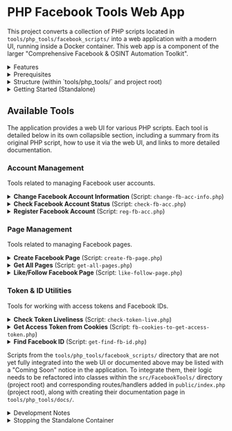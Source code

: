 # PHP Facebook Tools Web App

This project converts a collection of PHP scripts located in `tools/php_tools/facebook_scripts/` into a web application with a modern UI, running inside a Docker container. This web app is a component of the larger "Comprehensive Facebook & OSINT Automation Toolkit".

<details>
<summary>Features</summary>

- Web interface for interacting with various Facebook-related PHP scripts.
- Dockerized for easy setup and deployment (via the main project's Docker Compose setup or standalone).
- Built with Slim PHP framework.
- Styled with Bootstrap for a responsive UI.
- Dynamically discovers PHP scripts from the `tools/php_tools/facebook_scripts/` directory and lists them.
    - Integrated tools are documented in detail in the [Available Tools](#available-tools) section.
    - Other detected scripts are listed as "Coming Soon" in the UI.
</details>

<details>
<summary>Prerequisites</summary>

- Docker installed and running on your system.
</details>

<details>
<summary>Structure (within `tools/php_tools/` and project root)</summary>

- `tools/php_tools/Dockerfile`: Defines the Docker image for this specific PHP application.
- `tools/php_tools/facebook_scripts/`: The original PHP scripts that are being wrapped by this web app.
- `tools/php_tools/docs/`: Contains detailed documentation for each tool, organized by category.
- `src/`: (Project root) Contains the refactored PHP tool logic (e.g., `AccountChecker.php`, `PageCreator.php`).
- `public/`: (Project root) Web server document root for this app, contains `index.php` (Slim front controller).
- `templates/`: (Project root) HTML templates for the UI.
- `composer.json`: (Project root) PHP dependencies for this app.
</details>

<details>
<summary>Getting Started (Standalone)</summary>

While this service is typically managed by the main project's `docker-compose.yml`, you can also build and run it standalone for development or testing.

### 1. Build the Docker Image

Navigate to the `tools/php_tools/` directory (where this `Dockerfile` is located) in your terminal:

```bash
# Assuming you are in the project root:
cd tools/php_tools
```

Then, build the Docker image. You can tag it with a name, for example, `php-fb-tools-app`:

```bash
docker build -t php-fb-tools-app .
```
*(Note: The `.` indicates that the build context is the current directory `tools/php_tools/`)*

### 2. Run the Docker Container (Standalone)

Once the image is built, you can run it as a container:

```bash
docker run -d -p 8080:8080 --name php-fb-tools-container php-fb-tools-app
```

Explanation of flags:
- `-d`: Run the container in detached mode (in the background).
- `-p 8080:8080`: Map port 8080 on your host machine to port 8080 in the container (where the app is running). This matches the port specified in the main project's README.
- `--name php-fb-tools-container`: Assign a name to the running container for easier management.
- `php-fb-tools-app`: The name of the image you built.

### 3. Access the Application

Open your web browser and navigate to:

[http://localhost:8080](http://localhost:8080)

You should see the homepage listing the available tools. The `/health` endpoint is also available at [http://localhost:8080/health](http://localhost:8080/health).
</details>

## Available Tools

The application provides a web UI for various PHP scripts. Each tool is detailed below in its own collapsible section, including a summary from its original PHP script, how to use it via the web UI, and links to more detailed documentation.

### Account Management
Tools related to managing Facebook user accounts.

<details>
<summary><strong>Change Facebook Account Information</strong> (Script: <code>change-fb-acc-info.php</code>)</summary>

**Original Script Description:**

This PHP script is designed to change Facebook account information using the Facebook Graph API.
### Key Features:
1. **Account Information Modification**:
   - Changes work history (randomly selects from a predefined list of company IDs)
   - Updates education information (randomly selects from a predefined list of school IDs)
   - Modifies current location and hometown (randomly selects from predefined location IDs)
2. **Profile Photo Management**:
   - Updates profile picture (`avatar`)
   - Updates cover photo (`cover`)
3. **Technical Implementation**:
   - Uses cURL for API requests
   - Requires PHP 7.4 or higher
   - Includes error handling and debug mode
### Security Concerns:
1. **Access Token Exposure**:
   - The script requires a Facebook access token which is hardcoded as `$token = "here is your fb access token";`
   - Storing access tokens in plain text is a security risk
2. **Privacy Settings**:
   - All changes are set to `"EVERYONE"` visibility, making information public
3. **Randomized Data**:
   - The script uses randomly selected IDs from predefined lists for work, education, and location
### Usage Notes:
- The script appears to be part of a larger toolset (`facebook_scripts`)
- It's designed to automate profile changes rather than make specific edits
- The predefined lists contain hundreds of company/school/location IDs
### Recommendations:
1. **Security Improvements**:
   - Remove hardcoded access token
   - Implement proper token storage/retrieval
   - Add rate limiting to avoid API abuse flags
2. **Functionality Improvements**:
   - Allow custom inputs rather than random selection
   - Make privacy settings configurable
   - Add validation for photo URLs
3. **Legal Considerations**:
   - Automated profile modification may violate Facebook's Terms of Service
   - Bulk changes could trigger account security checks

### How to Use via Web UI

*(Note: The following is a general guideline, as this tool's UI integration status is not fully detailed. Specific fields and steps might vary.)*

1.  **Navigate to the Tool:**
    *   On the main page of the PHP Facebook Tools Web App, locate and select the "Change Facebook Account Info" tool (or a similar name).

2.  **Authentication / Account Identification:**
    *   You will likely need to provide an access token or session cookies for the Facebook account you wish to modify.
    *   Alternatively, it might ask for a User ID and then separate credentials.

3.  **Specify Changes:**
    *   The UI should present fields for the information you can change (e.g., "New Name", "New Password", "Update Bio").
    *   Fill in only the fields corresponding to the information you want to update.

4.  **Submit:**
    *   Click the "Update Info", "Save Changes", or a similarly labeled button.

### Inputs Required

*   **Account Credentials/Token:** Valid access token or session cookies with permissions to modify account information.
*   **Target Information:** The new values for the account details you wish to change.
*   Potentially current password if changing password or sensitive info.

### Expected Output

*   **Success:** A confirmation message indicating that the account information has been updated.
*   **Failure:** An error message detailing why the update failed (e.g., incorrect password, invalid token, permission issues, Facebook security blocks).

### Notes & Considerations

*   **Security:** Modifying account information is a sensitive operation. Ensure you are using a secure connection and trust the application environment.
*   **Permissions:** The provided token/credentials must have the necessary permissions.
*   **Facebook Policies:** Automated changes to account information might be against Facebook's terms of service depending on the method and frequency. Use responsibly.
*   The exact fields that can be modified are dependent on the `change-fb-acc-info.php` script's implementation.

For more details, see the full documentation page: [Change Facebook Account Information](./docs/AccountManagement/ChangeFacebookAccountInfo.md)
</details>

<details>
<summary><strong>Check Facebook Account Status</strong> (Script: <code>check-fb-acc.php</code>)</summary>

**Original Script Description:**

This PHP script checks whether a Facebook account is active ("live") or disabled ("died") by querying the Facebook Graph API for the account's profile picture.
1. **Setup**:
   - The script defines a Facebook user ID (`$uid`) that needs to be checked
   - Constructs a URL to query the Graph API for that user's profile picture
2. **API Request**:
   - Uses cURL to make a request to `https://graph2.facebook.com/v3.3/{user_id}/picture?redirect=0`
   - The `redirect=0` parameter tells the API to return JSON data rather than redirect to the image
3. **Response Handling**:
   - Checks if the HTTP response code is 200 (success)
   - If successful, decodes the JSON response
   - The script then checks two conditions to determine if the account is active:
     a) If the response contains valid `data` and `url` fields
     b) If the URL is not pointing to Facebook's default placeholder image
4. **Output**:
   - If both conditions are met: "ID is: {uid} live."
   - If not: "ID is: {uid} died."
   - If the HTTP request fails: "Error {uid}."
**Important Notes**:
1. This script uses an older version of the Graph API (v3.3) which may be deprecated
2. The default placeholder image URL might change over time
3. Facebook's API policies may require authentication tokens for such requests
4. The script would be more useful if it accepted the UID as a parameter rather than having it hardcoded
To improve this script, you might want to:
1. Add error handling for the JSON decoding
2. Make the UID a command-line or GET parameter
3. Update to a current API version
4. Add rate limiting to avoid being blocked by Facebook
5. Consider adding proper authentication if needed

### How to Use via Web UI

1.  **Navigate to the Tool:**
    *   On the main page of the PHP Facebook Tools Web App, locate and click on the "Check Facebook Account Status" tool.

2.  **Enter User ID:**
    *   You will be presented with an input field labeled something like "Facebook User ID" or "Enter User ID".
    *   Type or paste the numerical Facebook User ID of the account you wish to check.

3.  **Submit:**
    *   Click the "Check Status", "Submit", or a similarly labeled button.

### Inputs Required

*   **Facebook User ID:** The unique numerical identifier for the Facebook account.

### Expected Output

*   The UI will display the status of the account. This might include:
    *   Confirmation that the account is live/active.
    *   Indication if the account cannot be found or is otherwise inaccessible.
    *   The raw output or a summarized status from the underlying `check-fb-acc.php` script.

### Notes & Considerations

*   The accuracy and detail of the status depend on the method used by the `check-fb-acc.php` script and Facebook's current platform behavior.
*   Ensure the User ID is correct and for the intended Facebook profile.

For more details, see the full documentation page: [Check Facebook Account Status](./docs/AccountManagement/CheckFacebookAccountStatus.md)
</details>

<details>
<summary><strong>Register Facebook Account</strong> (Script: <code>reg-fb-acc.php</code>)</summary>

This tool is presumably for registering new Facebook accounts. (Further details would typically be here if the script description and docs were provided).

Documentation for this tool is pending.

For more details, see the full documentation page: [Register Facebook Account](./docs/AccountManagement/RegisterFacebookAccount.md)
</details>

### Page Management
Tools related to managing Facebook pages.

<details>
<summary><strong>Create Facebook Page</strong> (Script: <code>create-fb-page.php</code>)</summary>

**Original Script Description:**

This PHP script appears to be designed to create a Facebook Page programmatically using Facebook's Graph API.
### Key Components:
1. **Access Token Requirement**:
   - Requires a Facebook access token (`$token`) from a main profile
   - Requires a full name for the new page (`$full_name`)
2. **API Request**:
   - Makes a POST request to Facebook's GraphQL endpoint (`graph.facebook.com/graphql`)
   - Uses a specific GraphQL mutation for page creation
   - Includes extensive headers to mimic a mobile app request
3. **Parameters**:
   - Sets the page category to ID "2214" (which is typically "Local Business")
   - Specifies creation source as "android" to mimic mobile creation
   - Includes various Facebook-specific parameters and tracking IDs
4. **Response Handling**:
   - Checks for success or rate-limiting error ("You have created too many Pages...")
   - Outputs success/failure message
### Potential Issues:
1. **Security Risks**:
   - SSL verification is disabled (`VERIFYPEER` and `VERIFYHOST` set to FALSE)
   - The access token would need proper permissions
2. **Rate Limiting**:
   - Facebook has strict limits on page creation frequency
   - The script checks for this but doesn't handle retries
3. **Hardcoded Values**:
   - Many parameters are hardcoded to specific values that might change
4. **Facebook Policy**:
   - Automated page creation may violate Facebook's Terms of Service
### Suggested Improvements:
1. Add error handling for other types of failures
2. Implement rate limiting and retries
3. Make category ID configurable
4. Remove SSL verification disablement for production use
5. Add proper authentication flow rather than hardcoding tokens

### How to Use via Web UI

1.  **Navigate to the Tool:**
    *   On the main page of the PHP Facebook Tools Web App, find and select the "Create Facebook Page" tool.

2.  **Enter Required Information:**
    *   **Access Token:** Input a valid Facebook access token that has the necessary permissions to create pages. This token should belong to the account under which you want to create the page.
    *   **Page Name:** Specify the desired name for the new Facebook Page.

3.  **Submit:**
    *   Click the "Create Page", "Submit", or a similarly labeled button.

### Inputs Required

*   **Access Token:** A valid Facebook access token with page creation permissions.
*   **Desired Page Name:** The name for the new Facebook Page.

### Expected Output

*   **Success:** If page creation is successful, the UI will likely display a confirmation message, possibly including the new Page ID or a link to the page.
*   **Failure:** If page creation fails, an error message will be displayed. This could be due to various reasons:
    *   Invalid or expired access token.
    *   Insufficient permissions associated with the token.
    *   The page name being invalid or already in use in a conflicting way.
    *   Facebook API changes or rate limiting.
    *   The underlying script `create-fb-page.php` encountering issues.

### Notes & Considerations

*   **API Stability:** This tool relies on Facebook API calls that can be unstable or change without notice. Its functionality may be affected by Facebook's platform updates.
*   **Token Permissions:** A standard user access token might not be sufficient. You might need a token with specific `page_management` or similar permissions.
*   **Security (from main README):** The original `create-fb-page.php` script (and its refactored version `PageCreator.php`) might use `CURLOPT_SSL_VERIFYPEER = FALSE` and `CURLOPT_SSL_VERIFYHOST = FALSE`. This is a security risk and should ideally be addressed by enabling SSL verification and ensuring proper certificate handling in a production environment.
*   Refer to the main project documentation or Facebook's developer resources for the most up-to-date information on required token permissions and API usage for page creation.

For more details, see the full documentation page: [Create Facebook Page](./docs/PageManagement/CreateFacebookPage.md)
</details>

<details>
<summary><strong>Get All Pages</strong> (Script: <code>get-all-pages.php</code>)</summary>

**Original Script Description:**

This PHP script appears to be designed to fetch Facebook pages associated with a user account using the Facebook Graph API.
1. It sets up a GraphQL request to Facebook's API endpoint (`graph.facebook.com/graphql`)
2. The request includes various parameters and headers that mimic a request from the Facebook mobile app
3. It requires a valid access token (currently empty in the script)
4. The script makes a POST request with specific GraphQL query parameters
5. It processes the response to extract page information including:
   - Access tokens for each page
   - Page IDs
   - Page names
   - Profile picture URIs
Important notes about this script:
1. **Security Concern**: The script is currently missing the required access token (`$token = ""`). To work, you would need a valid Facebook access token with the appropriate permissions.
2. **Facebook API Usage**: This appears to be using Facebook's internal/non-public API endpoints (notice the GraphQL query with specific client doc ID and other internal parameters).
3. **Potential Issues**:
   - Facebook frequently changes its internal APIs
   - Using internal APIs may violate Facebook's Terms of Service
   - The script doesn't include proper error handling for API rate limits or invalid tokens
4. Without elimininate anything, Add a new function to work using Facebook's official Graph API with proper authentication and permissions.

### How to Use via Web UI

*(Note: The following is a general guideline, as this tool's UI integration status is not fully detailed. Specific fields and steps might vary.)*

1.  **Navigate to the Tool:**
    *   On the main page of the PHP Facebook Tools Web App, locate and select the "Get All Pages" tool (or a similar name).

2.  **Provide Account Identifier:**
    *   The UI will likely require an **Access Token** for the Facebook account whose pages you want to list.
    *   Alternatively, it might ask for other forms of authentication or user identification if the script supports them.

3.  **Submit:**
    *   Click the "Get Pages", "Fetch Pages", or a similarly labeled button.

### Inputs Required

*   **Access Token:** A valid Facebook access token with permissions to view the user's pages (e.g., `pages_show_list` or similar).

### Expected Output

*   **Success:** A list of Facebook Pages will be displayed. This list might include:
    *   Page Name
    *   Page ID
    *   Potentially other details like page category or number of likes, depending on the script's implementation.
*   **Failure:** An error message indicating why the pages could not be retrieved. This could be due to:
    *   Invalid or expired access token.
    *   Insufficient permissions for the token.
    *   The account having no associated pages.
    *   Facebook API issues.

### Notes & Considerations

*   **Token Permissions:** Ensure the access token has the necessary permissions to access the list of pages.
*   **Pagination:** If an account manages a very large number of pages, the script or UI might implement pagination to display the results.
*   The specific details returned for each page are dependent on the `get-all-pages.php` script and the Facebook API endpoints it uses.

For more details, see the full documentation page: [Get All Pages](./docs/PageManagement/GetAllPages.md)
</details>

<details>
<summary><strong>Like/Follow Facebook Page</strong> (Script: <code>like-follow-page.php</code>)</summary>

**Original Script Description:**

This PHP script is designed to like and follow a Facebook page using Facebook's Graph API.
### Key Components:
1. **Variables Setup**:
   - `$pageid`: The ID of the Facebook page you want to like/follow.
   - `$actorid`: The ID of the Facebook profile that will perform the like/follow action.
   - `$token`: The Facebook access token with permissions to like/follow pages.
2. **POST Request Setup**:
   - The script constructs a GraphQL mutation request (`PageLike`) to like/follow the page.
   - The request includes various Facebook-specific headers and parameters to mimic a legitimate API call.
3. **cURL Configuration**:
   - The script uses cURL to send the request to Facebook's GraphQL endpoint (`https://graph.facebook.com/graphql`).
   - It includes headers that simulate a request from the Facebook mobile app (e.g., `user-agent` mimics the Facebook Android app).
   - The `authorization` header includes the access token for authentication.
4. **Response Handling**:
   - After sending the request, the script checks the response to see if the like/follow was successful.
   - If `does_viewer_like` is `true` in the response, it confirms success. Otherwise, it reports failure.
### Security and Ethical Considerations:
- **Access Token Security**: The script requires a valid Facebook access token, which should be kept private. Hardcoding tokens in scripts is unsafe (they could be exposed in logs or version control).
- **Rate Limits**: Facebook imposes rate limits on API calls. Excessive automated likes/follows could trigger restrictions.
- **Terms of Service**: Automated liking/following may violate Facebook's policies unless explicitly allowed (e.g., for testing with explicit permission).
### Improvements:
1. **Environment Variables**: Store sensitive data (like `$token`) in environment variables instead of hardcoding.
2. **Error Handling**: Add more detailed error handling (e.g., invalid token, rate limits).
3. **Logging**: Log responses for debugging without exposing sensitive data.
4. **Validation**: Validate `$pageid` and `$actorid` before making the request.

### How to Use via Web UI

*(Note: The following is a general guideline, as this tool's UI integration status is not fully detailed. Specific fields and steps might vary.)*

1.  **Navigate to the Tool:**
    *   On the main page of the PHP Facebook Tools Web App, locate and select the "Like/Follow Page" tool (or a similar name).

2.  **Provide Necessary Information:**
    *   **Access Token:** Input a valid Facebook access token for the account that will perform the like/follow action.
    *   **Page ID or URL:** Enter the Facebook Page ID or the full URL of the page you want to like/follow.
    *   **Action Type (if applicable):** The UI might have a selector for "Like" or "Follow" if the script distinguishes between them or if Facebook's API requires specifying the action. Often, "liking" a page automatically "follows" it.

3.  **Submit:**
    *   Click the "Like Page", "Follow Page", "Submit", or a similarly labeled button.

### Inputs Required

*   **Access Token:** A valid Facebook access token for the acting user.
*   **Target Page ID or URL:** The unique identifier or web address of the Facebook Page.
*   **Action Type (Possibly):** Specification of whether to "Like" or "Follow".

### Expected Output

*   **Success:** A confirmation message stating that the page has been successfully liked/followed.
*   **Failure:** An error message indicating why the action failed. Reasons could include:
    *   Invalid or expired access token.
    *   Invalid Page ID or URL.
    *   The account has already liked/followed the page.
    *   The page's settings prevent liking/following by the account or in general.
    *   Facebook API restrictions or rate limiting.

### Notes & Considerations

*   **Permissions:** The access token needs appropriate permissions to perform social actions like liking or following pages.
*   **Facebook's Policies:** Automating likes/follows, especially in large volumes, can be against Facebook's terms of service and may lead to account restrictions. Use responsibly.
*   The exact behavior (e.g., if "like" also means "follow") depends on the `like-follow-page.php` script and Facebook's API implementation at the time.

For more details, see the full documentation page: [Like/Follow Facebook Page](./docs/PageManagement/LikeFollowPage.md)
</details>

### Token & ID Utilities
Tools for working with access tokens and Facebook IDs.

<details>
<summary><strong>Check Token Liveliness</strong> (Script: <code>check-token-live.php</code>)</summary>

**Original Script Description:**

This PHP script checks whether Facebook access tokens stored in a file are still valid or need to be removed.
1. **Initial Setup**:
   - Sets no time limit (`set_time_limit(0)`)
   - Turns off error reporting (`error_reporting(0)`)
2. **Token Processing**:
   - Reads tokens from `access_token.txt` (expected format: token|value1|value2 per line)
   - For each token:
     - Splits the line by pipe character (`|`)
     - Calls the `check()` function with the token
     - Checks if the response indicates the token is blocked/invalid
     - If invalid, removes the entire line from the file
3. **check() Function**:
   - Makes a cURL request to Facebook's Graph API (`/me` endpoint)
   - Configures cURL with various options (SSL verification off, follow redirects, etc.)
   - Returns the API response
4. **remove() Function**:
   - Finds and removes lines containing a specific pattern (the invalid token line)
   - Handles file permissions (setting to 0777 before and after modification)
**Key Observations**:
- The script specifically looks for tokens that return an OAuthException with the message "The user is enrolled in a blocking, logged-in checkpoint"
- Only completely removes tokens that meet this specific error condition
- Doesn't handle other potential error cases or successful responses
- Has very permissive file permissions (0777) which could be a security concern
- Lacks proper error handling for file operations
**Potential Improvements**:
1. Add more comprehensive error checking for the file operations
2. Consider more granular file permissions
3. Handle other types of token failures beyond just this specific error
4. Add logging for tracking which tokens were removed
5. Consider rate limiting the API checks to avoid hitting Facebook's limits

### How to Use via Web UI

*(Note: The following is a general guideline, as this tool's UI integration status is not fully detailed. Specific fields and steps might vary.)*

1.  **Navigate to the Tool:**
    *   On the main page of the PHP Facebook Tools Web App, find and select the "Check Token Liveliness" or "Validate Access Token" tool (or a similar name).

2.  **Enter Access Token:**
    *   You will be presented with an input field labeled "Access Token".
    *   Paste the Facebook access token you wish to check into this field.

3.  **Submit:**
    *   Click the "Check Token", "Validate", or a similarly labeled button.

### Inputs Required

*   **Access Token:** The Facebook access token to be validated.

### Expected Output

*   **Valid Token:** If the token is live and valid, the UI will display a confirmation message. It might also show some basic information associated with the token, such as:
    *   User ID it belongs to.
    *   Application ID it's associated with.
    *   Scopes/permissions granted.
    *   Expiration time.
*   **Invalid Token:** If the token is invalid, expired, or revoked, the UI will display an error message or a status indicating it's not active.

### Notes & Considerations

*   **Token Information:** The amount of detail shown for a valid token depends on the `check-token-live.php` script's implementation and what Facebook's Graph API Debugger (or similar mechanism) returns.
*   This tool is useful for quickly verifying if a token can be used for other operations.

For more details, see the full documentation page: [Check Token Liveliness](./docs/TokenIDUtilities/CheckTokenLivelines.md)
</details>

<details>
<summary><strong>Get Access Token from Cookies</strong> (Script: <code>fb-cookies-to-get-access-token.php</code>)</summary>

**Original Script Description:**

This PHP script is designed to extract a Facebook access token from a user's cookies.
1. **Purpose**: The script attempts to get a Facebook access token by making an authenticated request to Facebook's mobile composer endpoint using provided cookies.
2. **Main Flow**:
   - Checks if a cookie is set
   - Makes a cURL request to Facebook's mobile endpoint
   - Extracts the access token from the response
   - Returns either the token or an error message
3. **Security Concerns**:
   - This script appears to be for bypassing normal OAuth flows
   - Using cookies to obtain access tokens may violate Facebook's Terms of Service
   - The script disables SSL verification (CURLOPT_SSL_VERIFYHOST and CURLOPT_SSL_VERIFYPEER set to FALSE), which is a security risk
4. **Technical Details**:
   - Uses the mobile Facebook endpoint (m.facebook.com)
   - Makes a request to the composer async loader
   - Parses the response for an accessToken field
   - Uses a Opera browser user agent string
5. **Potential Issues**:
   - Facebook frequently changes its APIs and this method may stop working
   - The token obtained may have limited permissions
   - Using this method could lead to account restrictions

### How to Use via Web UI

*(Note: The following is a general guideline, as this tool's UI integration status is not fully detailed. Specific fields and steps might vary. This method is highly dependent on Facebook's internal authentication mechanisms and may be unreliable or require specific cookie formats.)*

1.  **Navigate to the Tool:**
    *   On the main page of the PHP Facebook Tools Web App, locate and select the "Get Access Token from Cookies" tool (or a similar name).

2.  **Input Cookies:**
    *   The UI will provide a text area or input field where you can paste the Facebook cookies.
    *   These cookies should typically be in a format recognized by the script (e.g., JSON, Netscape cookie format, or a simple string of `name=value` pairs). The UI should specify the expected format if possible.

3.  **Submit:**
    *   Click the "Get Token", "Extract Token", or a similarly labeled button.

### Inputs Required

*   **Facebook Cookies:** A string or structured representation of the browser cookies for `facebook.com` associated with an active session.

### Expected Output

*   **Success:** If an access token can be extracted, the UI will display the token. It might also provide options to copy the token.
*   **Failure:** An error message indicating that an access token could not be extracted. This could be due to:
    *   Invalid or expired cookies.
    *   Incorrect cookie format.
    *   Changes in Facebook's authentication flow that the script cannot handle.
    *   The cookies not containing the necessary information to derive a token.

### Notes & Considerations

*   **Security Risk:** Handling cookies, especially for authentication, is a significant security risk. Ensure you trust the application and the environment where you are inputting these cookies. Cookies can grant full access to your Facebook account.
*   **Reliability:** This method is prone to breakages as Facebook updates its platform. Official OAuth 2.0 flows are the recommended way to obtain access tokens.
*   **Cookie Format:** The success of this tool heavily depends on the `fb-cookies-to-get-access-token.php` script's ability to parse the provided cookie string and the specific cookies Facebook uses at any given time to represent an authenticated session from which a token can be derived.
*   Use this tool with extreme caution and only with cookies you have obtained legitimately and understand the implications of sharing.

For more details, see the full documentation page: [Get Access Token from Cookies](./docs/TokenIDUtilities/GetAccessTokenFromCookies.md)
</details>

<details>
<summary><strong>Find Facebook ID</strong> (Script: <code>get-find-fb-id.php</code>)</summary>

**Original Script Description:**

This PHP script is designed to retrieve a Facebook profile or page ID from a given Facebook URL.
1. **Function `getFBID($url)`**:
   - Takes a Facebook URL as input (e.g., 'https://www.facebook.com/tuberboy')
   - Extracts the username/page name portion from the URL (everything after the last '/')
2. **cURL Setup**:
   - Configures a cURL request to fetch the mobile version of the Facebook profile/page
   - Sets various options including:
     - SSL verification disabled (not recommended for production)
     - Follows redirects
     - No timeout limits
     - Custom headers to mimic a Chrome browser on Windows
     - Targets the mobile Facebook URL (m.facebook.com)
3. **ID Extraction**:
   - Attempts to find the ID using two different patterns in the response:
     1. Looks for `entity_id:XXXXX}` pattern in the HTML
     2. Looks for `<meta property="al:android:url" content="fb://profile/XXXXX"` pattern
4. **Return**:
   - Returns the found ID (or empty string if not found)
**Potential Issues**:
1. **Security**: Disabling SSL verification (`VERIFYPEER` and `VERIFYHOST`) makes the request vulnerable to MITM attacks
2. **Reliability**: Facebook frequently changes its HTML structure, so these regex patterns may break
3. **Rate Limiting**: Facebook may block repeated requests from the same IP
4. **Mobile Site**: The script relies on m.facebook.com which might not always be available
**Usage Example**:
The script is called at the end with `echo getFBID('https://www.facebook.com/tuberboy');` to demonstrate its use.
For production use, you might want to:
1. Add error handling
2. Implement proper SSL verification
3. Add rate limiting
4. Consider using Facebook's Graph API instead of scraping
5. Handle cases where the profile/page doesn't exist or is private

### How to Use via Web UI

*(Note: The following is a general guideline, as this tool's UI integration status is not fully detailed. Specific fields and steps might vary.)*

1.  **Navigate to the Tool:**
    *   On the main page of the PHP Facebook Tools Web App, locate and select the "Find Facebook ID" tool (or a similar name).

2.  **Enter Profile Identifier:**
    *   The UI will have an input field for a "Facebook Profile URL" or "Username".
    *   Enter the full URL of the Facebook profile (e.g., `https://www.facebook.com/username`) or just the username.

3.  **Submit:**
    *   Click the "Find ID", "Get ID", or a similarly labeled button.

### Inputs Required

*   **Facebook Profile URL or Username:** The web address of the Facebook profile or its unique username.

### Expected Output

*   **Success:** If the User ID can be found, the UI will display the numerical ID.
*   **Failure:** An error message indicating that the User ID could not be found. This might happen if:
    *   The profile URL or username is invalid or does not exist.
    *   The profile is private and its ID cannot be easily discovered.
    *   Facebook's structure has changed, and the script can no longer find the ID using its current method.

### Notes & Considerations

*   **Vanity URLs:** Facebook allows users to have vanity URLs (e.g., `/username`) in addition to their numerical ID-based URLs. This tool is useful for resolving vanity URLs back to the underlying User ID.
*   **Graph API:** Some methods of finding User IDs might involve querying Facebook's Graph API or parsing page source, which can be subject to changes and rate limits.
*   The reliability of the `get-find-fb-id.php` script depends on the stability of Facebook's profile page structure or API access for this information.

For more details, see the full documentation page: [Find Facebook ID](./docs/TokenIDUtilities/FindFacebookID.md)
</details>

Scripts from the `tools/php_tools/facebook_scripts/` directory that are not yet fully integrated into the web UI or documented above may be listed with a "Coming Soon" notice in the application. To integrate them, their logic needs to be refactored into classes within the `src/FacebookTools/` directory (project root) and corresponding routes/handlers added in `public/index.php` (project root), along with creating their documentation page in `tools/php_tools/docs/`.

<details>
<summary>Development Notes</summary>

- **PHP Built-in Server**: The application runs on PHP's built-in web server inside the Docker container. This is suitable for development and light usage. The main project might use a different setup when orchestrating with Docker Compose.
- **Facebook API Calls**: Some scripts, particularly those related to page creation or account modification, interact with Facebook APIs that might be unofficial or subject to change. Functionality can be affected by Facebook's updates.
- **Error Handling**: Basic error handling is in place. For production, more comprehensive logging and error management would be recommended.
- **Security**:
    - Scripts like `PageCreator.php` (derived from `create-fb-page.php`) may use `CURLOPT_SSL_VERIFYPEER = FALSE` and `CURLOPT_SSL_VERIFYHOST = FALSE`. This is a security risk and should be addressed for production use by enabling SSL verification and ensuring proper certificate handling.
    - Input validation and sanitization are basic. Enhance as needed for security.
    - Be cautious when using tools that handle sensitive data like access tokens or cookies (e.g., "Get Access Token from Cookies").
</details>

<details>
<summary>Stopping the Standalone Container</summary>

To stop the running standalone container:

```bash
docker stop php-fb-tools-container
```

To remove the container (if you want to start fresh later):

```bash
docker rm php-fb-tools-container
```
</details>
